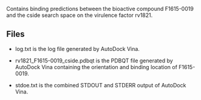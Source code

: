 Contains binding predictions between the bioactive compound F1615-0019 and the cside search space on the virulence factor rv1821.

## Files

- log.txt is the log file generated by AutoDock Vina.

- rv1821_F1615-0019_cside.pdbqt is the PDBQT file generated by AutoDock Vina containing the orientation and binding location of F1615-0019.

- stdoe.txt is the combined STDOUT and STDERR output of AutoDock Vina.


